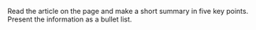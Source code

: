 Read the article on the page and make a short summary in five key points. Present the information as a bullet list.